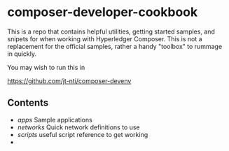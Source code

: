 # composer-developer-cookbook

This is a repo that contains helpful utilities, getting started samples, and snipets for when working with Hyperledger Composer. This is not a replacement for the official samples, rather a handy "toolbox" to rummage in quickly.

You may wish to run this in 

https://github.com/jt-nti/composer-devenv

## Contents

- *apps* Sample applications
- *networks* Quick network definitions to use
- *scripts* useful script reference to get working
- 